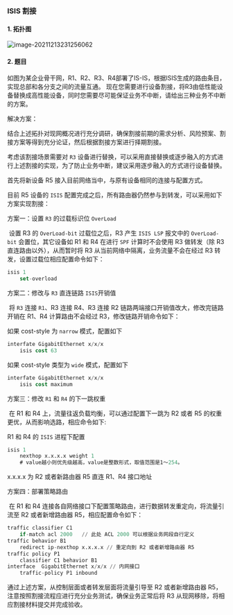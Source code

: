 ### ISIS 割接

#### 1. 拓扑图

![image-20211213231256062](https://s2.loli.net/2021/12/13/MqREVWay1gGFL6v.png)

#### 2. 题目

​	如图为某企业骨干网，R1、R2、R3、R4部署了IS-IS，根据ISIS生成的路由条目，实现总部和各分支之间的流量互通。 现在您需要进行设备割接，将R3由低性能设备替换成高性能设备，同时您需要尽可能保证业务不中断，请给出三种业务不中断的方案。

解决方案：

​	结合上述拓扑对现网概况进行充分调研，确保割接前期的需求分析、风险预案、割接方案等得到充分论证，然后根据割接方案进行择期割接。

考虑该割接场景需要对 `R3` 设备进行替换，可以采用直接替换或逐步融入的方式进行上述割接的实现，为了防止业务中断，建议采用逐步融入的方式进行设备替换。

首先将新设备 R5 接入目前网络当中，与原有设备相同的连接与配置方式。

目前 R5 设备的 `ISIS` 配置完成之后，所有路由器仍然参与到转发，可以采用如下方案实现割接：

方案一：设置 `R3` 的过载标识位 `OverLoad`

​	设置 R3 的 `OverLoad-bit` 过载位之后，R3 产生 `ISIS LSP` 报文中的 `OverLoad-bit` 会置位，其它设备如 R1 和 R4 在进行 `SPF` 计算时不会使用 R3 做转发（除 R3 直连路由以外），从而暂时将 R3 从当前网络中隔离，业务流量不会在经过 R3 转发，设置过载位相应配置命令如下：

```sql
isis 1
	set-overload
```



方案二：修改与  `R3` 直连链路 `ISIS`开销值

​	将 `R3` 连接 `R1`、R3 连接 R4、R3 连接 R2 链路两端接口开销值改大，修改完链路开销在 R1、R4 计算路由不会经过 R3，修改链路开销命令如下：

如果 cost-style 为 `narrow` 模式，配置如下

```sql
interfate GigabitEthernet x/x/x
	isis cost 63
```

如果 cost-style 类型为 `wide` 模式，配置如下

```sql
interfate GigabitEthernet x/x/x
	isis cost maximum
```



方案三：修改 `R1` 和 `R4` 的下一跳权重

​	在 R1 和 R4 上，流量往返负载均衡，可以通过配置下一跳为 R2 或者 R5 的权重更优，从而影响选路，相应命令如下:

R1 和 R4 的 `ISIS` 进程下配置

```sql
isis 1
	nexthop x.x.x.x weight 1
	# value越小则优先级越高，value是整数形式，取值范围是1～254。
```

x.x.x.x 为 R2 或者新路由器 R5 直连 R1、R4 接口地址



方案四：部署策略路由

​	在 R1 和 R4 连接各自网络接口下配置策略路由，进行数据转发重定向，将流量引流至 R2 或者新增路由器 R5，相应配置命令如下：

```sql
traffic classifier C1
	if-match acl 2000	// 此处 ACL 2000 可以根据业务网段自行定义
traffic behavior B1
	redirect ip-nexthop x.x.x.x // 重定向到 R2 或者新增路由器 R5
traffic policy P1
	classifier C1 behavior B1
interface  GigabitEthernet x/x/x // 内网接口
	traffic-policy P1 inbound
```

通过上述方案，从控制层面或者转发层面将流量引导至 R2 或者新增路由器 R5，注意按照割接流程应进行充分业务测试，确保业务正常后将 R3 从现网移除，将相应割接材料提交并完成验收。

